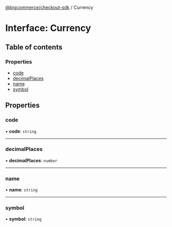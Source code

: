 [@bigcommerce/checkout-sdk](../README.md) / Currency

# Interface: Currency

## Table of contents

### Properties

- [code](Currency.md#code)
- [decimalPlaces](Currency.md#decimalplaces)
- [name](Currency.md#name)
- [symbol](Currency.md#symbol)

## Properties

### code

• **code**: `string`

___

### decimalPlaces

• **decimalPlaces**: `number`

___

### name

• **name**: `string`

___

### symbol

• **symbol**: `string`
